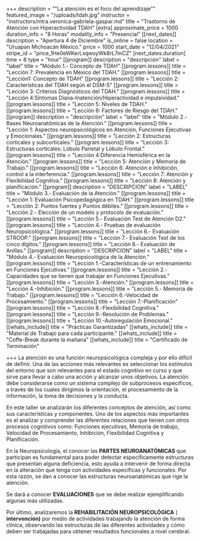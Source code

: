 +++
description = "\"La atención es el foco del aprendizaje\""
featured_image = "/uploads/tdah.jpg"
instructor = "instructors/mtra.veronica-gabriela-gaspar.md"
title = "Trastorno de Atención con Hiperactividad TDAH"
[extra]
approximate_price = 1000
duration_info = "8 Horas"
modality_info = "Presencial"
[[next_dates]]
description = "Apertura 4 de Diciembre"
is_online = false
location = "Uruapan Michoacán México."
price = 1000
start_date = "12/04/2021"
stripe_id = "price_1He0eWKerLxqwoyWk8rL7mCZ"
[next_dates.duration]
time = 8
type = "hour"
[[program]]
description = "descripción"
label = "label"
title = "Módulo 1.- Concepto de TDAH"
[[program.lessons]]
title = "Lección 7: Prevalencia en México del TDAH."
[[program.lessons]]
title = "Lección1: Concepto de TDAH"
[[program.lessons]]
title = "Lección 2: Características del TDAH según el DSM-5"
[[program.lessons]]
title = "Lección 3: Criterios Diagnósticos del TDAH."
[[program.lessons]]
title = "Lección 4:Síntomas Diana-Inatención/Hiperactividad e impulsividad."
[[program.lessons]]
title = "Lección 5: Niveles de TDAH."
[[program.lessons]]
title = "Lección 6: Factores de Riesgo del TDAH."
[[program]]
description = "descripción"
label = "label"
title = "Módulo 2.-Bases Neuroanatómicas de la Atención."
[[program.lessons]]
title = "Lección 1: Aspectos neuropsicológicos en Atención, Funciones Ejecutivas y Emocionales."
[[program.lessons]]
title = "Lección 2:  Estructuras corticales y subcorticales."
[[program.lessons]]
title = "Lección 3: Estructuras corticales: Lóbulo Parietal y Lóbulo Frontal."
[[program.lessons]]
title = "Lección 4:Diferencia Hemisférica en la Atención."
[[program.lessons]]
title = "Lección 5: Atención y Memoria de Trabajo."
[[program.lessons]]
title = "Lección 6: Atención e inhibición, control a la interferencia."
[[program.lessons]]
title = "Lección 7: Atención y Flexibilidad Cognitiva."
[[program.lessons]]
title = "Lección 8: Atención y planificación."
[[program]]
description = "DESCRIPCION"
label = "LABEL"
title = "Módulo 3.- Evaluación de la Atención."
[[program.lessons]]
title = "Lección 1: Evaluación Psicopedagógica en TDAH."
[[program.lessons]]
title = "Lección 2: Puntos fuertes y Puntos débiles."
[[program.lessons]]
title = "Lección 2.- Elección de un modelo y protocolo de evaluación."
[[program.lessons]]
title = "Lección 5.- Evaluación Test de Atención D2."
[[program.lessons]]
title = "Lección 4.- Pruebas de evaluación Neuropsicológica."
[[program.lessons]]
title = "Lección 6.- Evaluación STROOP."
[[program.lessons]]
title = "Lección 7.- Evaluación Test de los cinco dígitos."
[[program.lessons]]
title = "Lección 8.- Evaluación de Anillas."
[[program]]
description = "DESCRIPCION"
label = "LABEL"
title = "Módulo 4.- Evaluación Neuropsicológica de la Atención."
[[program.lessons]]
title = "Lección 1.-Características de un entrenamiento en Funciones Ejecutivas."
[[program.lessons]]
title = "Lección 2.-Capacidades que se tienen que trabajar en Funciones Ejecutivas."
[[program.lessons]]
title = "Lección 3.-Atención."
[[program.lessons]]
title = "Lección 4.-Inhibición."
[[program.lessons]]
title = "Lección 5.- Memoria de Trabajo."
[[program.lessons]]
title = "Lección 6.-Velocidad de Procesamiento."
[[program.lessons]]
title = "Lección 7.-Planificación"
[[program.lessons]]
title = "Lección 8.-Flexibilidad Cognitiva."
[[program.lessons]]
title = "Lección 9.-Resolución de Problemas."
[[program.lessons]]
title = "Lección 10.-Autoregulación Emocional."
[[whats_include]]
title = "Prácticas Garantizadas"
[[whats_include]]
title = "Material de Trabajo para cada participante."
[[whats_include]]
title = "Coffe-Break durante la mañana"
[[whats_include]]
title = "Certificado de Terminación"

+++
La atención es una función neuropsicológica compleja y por ello difícil de definir. Una de las acciones más relevantes es seleccionar los estímulos del entorno que son relevantes para el estado cognitivo en curso y que sirve para llevar a cabo una acción y alcanzar unos objetivos. La atención debe considerarse como un sistema complejo de subprocesos específicos, a través de los cuales dirigimos la orientación, el procesamiento de la información, la toma de decisiones y la conducta.

En este taller se analizarán los diferentes conceptos de atención, así como sus características y componentes. Uno de los aspectos más importantes es el analizar y comprender las diferentes relaciones que tienen con otros procesos cognitivos como: Funciones ejecutivas, Memoria de trabajo, Velocidad de Procesamiento, Inhibición, Flexibilidad Cognitiva y Planificación.

En la Neuropsicología, el conocer las **PARTES NEUROANATÓMICAS** que participan es fundamental para poder detectar específicamente estructuras que presentan alguna deficiencia, esto ayuda a intervenir de forma directa en la alteración que tenga con actividades específicas y funcionales. Por esta razón, se dan a conocer las estructuras neuroanatómicas que rige la atención.

Se dará a conocer **EVALUACIONES** que se debe realizar ejemplificando algunas más utilizadas.

Por último, analizaremos la **REHABILITACIÓN NEUROPSICOLÓGICA** ( **intervención)** por medio de actividades trabajando la atención de forma clínica, observando las estructuras de las diferentes actividades y cómo deben ser trabajadas para obtener resultados funcionales a nivel cerebral.